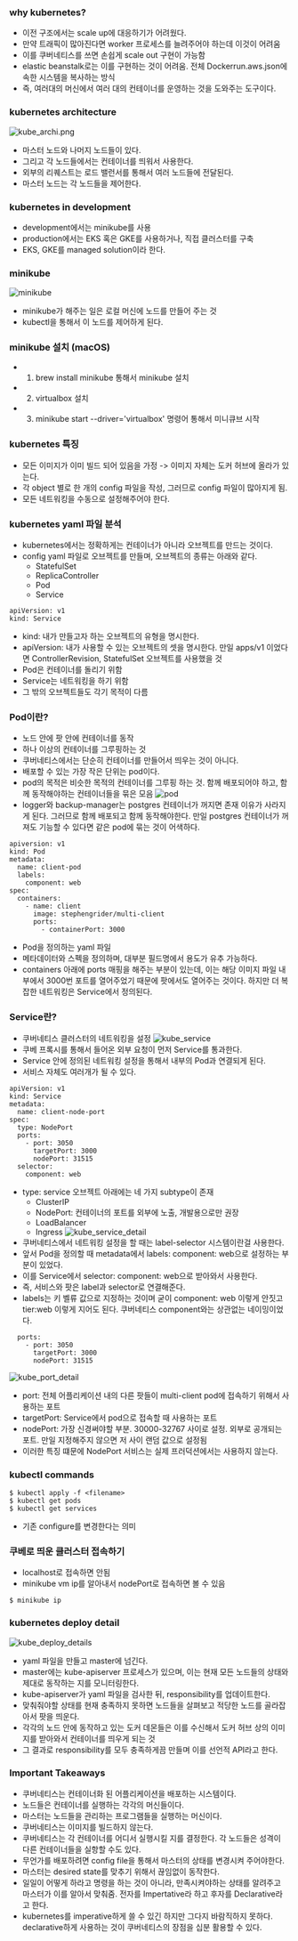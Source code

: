 ### why kubernetes?
- 이전 구조에서는 scale up에 대응하기가 어려웠다.
- 만약 트래픽이 많아진다면 worker 프로세스를 늘려주어야 하는데 이것이 어려움
- 이를 쿠버네티스를 쓰면 손쉽게 scale out 구현이 가능함
- elastic beanstalk로는 이를 구현하는 것이 어려움. 전체 Dockerrun.aws.json에 속한 시스템을 복사하는 방식
- 즉, 여러대의 머신에서 여러 대의 컨테이너를 운영하는 것을 도와주는 도구이다.

### kubernetes architecture
![kube_archi.png](../../../images/kube_archi.png)
- 마스터 노드와 나머지 노드들이 있다.
- 그리고 각 노드들에서는 컨테이너를 띄워서 사용한다.
- 외부의 리퀘스트는 로드 밸런서를 통해서 여러 노드들에 전달된다.
- 마스터 노드는 각 노드들을 제어한다.

### kubernetes in development
- development에서는 minikube를 사용
- production에서는 EKS 혹은 GKE를 사용하거나, 직접 클러스터를 구축
- EKS, GKE를 managed solution이라 한다.

### minikube
![minikube](../../../images/minikube.png)
- minikube가 해주는 일은 로컬 머신에 노드를 만들어 주는 것
- kubectl을 통해서 이 노드를 제어하게 된다.

### minikube 설치 (macOS)
- 1. brew install minikube 통해서 minikube 설치
- 2. virtualbox 설치
- 3. minikube start --driver='virtualbox' 명령어 통해서 미니큐브 시작

### kubernetes 특징
- 모든 이미지가 이미 빌드 되어 있음을 가정 -> 이미지 자체는 도커 허브에 올라가 있는다.
- 각 object 별로 한 개의 config 파일을 작성, 그러므로 config 파일이 많아지게 됨.
- 모든 네트워킹을 수동으로 설정해주어야 한다.

### kubernetes yaml 파일 분석
- kubernetes에서는 정확하게는 컨테이너가 아니라 오브젝트를 만드는 것이다.
- config yaml 파일로 오브젝트를 만들며, 오브젝트의 종류는 아래와 같다.
  - StatefulSet
  - ReplicaController
  - Pod
  - Service
```
apiVersion: v1
kind: Service
```
- kind: 내가 만들고자 하는 오브젝트의 유형을 명시한다.
- apiVersion: 내가 사용할 수 있는 오브젝트의 셋을 명시한다. 만일 apps/v1 이었다면 ControllerRevision, StatefulSet 오브젝트를 사용했을 것
- Pod은 컨테이너를 돌리기 위함
- Service는 네트워킹을 하기 위함
- 그 밖의 오브젝트들도 각기 목적이 다름

### Pod이란?
- 노드 안에 팟 안에 컨테이너를 동작
- 하나 이상의 컨테이너를 그루핑하는 것
- 쿠버네티스에서는 단순히 컨테이너를 만들어서 띄우는 것이 아니다.
- 배포할 수 있는 가장 작은 단위는 pod이다.
- pod의 목적은 비슷한 목적의 컨테이너를 그루핑 하는 것. 함께 배포되어야 하고, 함께 동작해야하는 컨테이너들을 묶은 모음
![pod](../../../images/pod.png)
- logger와 backup-manager는 postgres 컨테이너가 꺼지면 존재 이유가 사라지게 된다. 그러므로 함께 배포되고 함께 동작해야한다. 만일 postgres 컨테이너가 꺼져도 기능할 수 있다면 같은 pod에 묶는 것이 어색하다.

```
apiversion: v1
kind: Pod
metadata:
  name: client-pod
  labels:
    component: web
spec:
  containers:
    - name: client
      image: stephengrider/multi-client
      ports:
        - containerPort: 3000
```
- Pod을 정의하는 yaml 파일
- 메타데이터와 스펙을 정의하며, 대부분 필드명에서 용도가 유추 가능하다.
- containers 아래에 ports 매핑을 해주는 부분이 있는데, 이는 해당 이미지 파일 내부에서 3000번 포트를 열어주었기 때문에 팟에서도 열어주는 것이다. 하지만 더 복잡한 네트워킹은 Service에서 정의된다.

### Service란?
- 쿠버네티스 클러스터의 네트워킹을 설정
![kube_service](../../../images/kube_service.png)
- 쿠베 프록시를 통해서 들어온 외부 요청이 먼저 Service를 통과한다.
- Service 안에 정의된 네트워킹 설정을 통해서 내부의 Pod과 연결되게 된다.
- 서비스 자체도 여러개가 될 수 있다.
```
apiVersion: v1
kind: Service
metadata:
  name: client-node-port
spec:
  type: NodePort
  ports:
    - port: 3050
      targetPort: 3000
      nodePort: 31515
  selector:
    component: web
```
- type: service 오브젝트 아래에는 네 가지 subtype이 존재
  - ClusterIP
  - NodePort: 컨테이너의 포트를 외부에 노출, 개발용으로만 권장
  - LoadBalancer
  - Ingress
![kube_service_detail](../../../images/kube_service_detail.png)
- 쿠버네티스에서 네트워킹 설정을 할 때는 label-selector 시스템이란걸 사용한다.
- 앞서 Pod을 정의할 때 metadata에서 labels: component: web으로 설정하는 부분이 있었다.
- 이를 Service에서 selector: component: web으로 받아와서 사용한다.
- 즉, 서비스와 팟은 label과 selector로 연결해준다.
- labels는 키 벨류 값으로 지정하는 것이며 굳이 component: web 이렇게 안짓고 tier:web 이렇게 지어도 된다. 쿠버네티스 component와는 상관없는 네이밍이었다.
```
  ports:
    - port: 3050
      targetPort: 3000
      nodePort: 31515
```
![kube_port_detail](../../../images/kube_port_detail.png)
- port: 전체 어플리케이션 내의 다른 팟들이 multi-client pod에 접속하기 위해서 사용하는 포트
- targetPort: Service에서 pod으로 접속할 때 사용하는 포트
- nodePort: 가장 신경써야할 부분. 30000-32767 사이로 설정. 외부로 공개되는 포트. 만일 지정해주지 않으면 저 사이 랜덤 값으로 설정됨
- 이러한 특징 떄문에 NodePort 서비스는 실제 프러덕션에서는 사용하지 않는다.

### kubectl commands
```
$ kubectl apply -f <filename>
$ kubectl get pods
$ kubectl get services
```
- 기존 configure를 변경한다는 의미

### 쿠베로 띄운 클러스터 접속하기
- localhost로 접속하면 안됨
- minikube vm ip를 알아내서 nodePort로 접속하면 볼 수 있음
```
$ minikube ip
```

### kubernetes deploy detail
![kube_deploy_details](../../../images/kube_deploy_details.png)
- yaml 파일을 만들고 master에 넘긴다.
- master에는 kube-apiserver 프로세스가 있으며, 이는 현재 모든 노드들의 상태와 제대로 동작하는 지를 모니터링한다.
- kube-apiserver가 yaml 파일을 검사한 뒤, responsibility를 업데이트한다.
- 맞춰줘야할 상태를 현재 충족하지 못하면 노드들을 살펴보고 적당한 노드를 골라잡아서 팟을 띄운다.
- 각각의 노드 안에 동작하고 있는 도커 데몬들은 이를 수신해서 도커 허브 상의 이미지를 받아와서 컨테이너를 띄우게 되는 것
- 그 결과로 responsibility를 모두 충족하게끔 만들며 이를 선언적 API라고 한다.

### Important Takeaways
- 쿠버네티스는 컨테이너화 된 어플리케이션을 배포하는 시스템이다.
- 노드들은 컨테이너를 실행하는 각각의 머신들이다.
- 마스터는 노드들을 관리하는 프로그램들을 실행하는 머신이다.
- 쿠버네티스는 이미지를 빌드하지 않는다.
- 쿠버네티스는 각 컨테이너를 어디서 실행시킬 지를 결정한다. 각 노드들은 성격이 다른 컨테이너들을 실항할 수도 있다.
- 무언가를 배포하려면 config file을 통해서 마스터의 상태를 변경시켜 주어야한다.
- 마스터는 desired state를 맞추기 위해서 끊임없이 동작한다.
- 일일이 어떻게 하라고 명령을 하는 것이 아니라, 만족시켜야하는 상태를 알려주고 마스터가 이를 알아서 맞춰줌. 전자를 Impertative라 하고 후자를 Declarative라고 한다.
- kubernetes를 imperative하게 쓸 수 있긴 하지만 그다지 바람직하지 못하다. declarative하게 사용하는 것이 쿠버네티스의 장점을 십분 활용할 수 있다.


